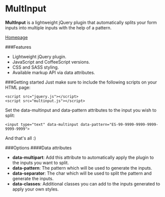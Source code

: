 MultInput
=========
**MultInput** is a lightweight jQuery plugin that automatically splits your form inputs into multiple inputs with the help of a pattern.

[Homepage](http://codeloveandboards.com/multinput/)

###Features
- Lightweight jQuery plugin.
- JavaScript and CoffeeScript versions.
- CSS and SASS styling.
- Available markup API via data attributes.

###Getting started
Just make sure to include the following scripts on your HTML page:

	<script src="jquery.js"></script>
	<script src="multinput.js"></script>
	
Set the data-multinput and data-pattern attributes to the input you wish to split:

	<input type="text" data-multinput data-pattern="ES-99-9999-9999-9999-9999-9999">
	
And that's all :)

###Options
####Data attributes
- **data-multipart**: Add this attribute to automatically apply the plugin to the inputs you want to split.
- **data-pattern**: The pattern which will be used to generate the inputs.
- **data-separator**: The char which will be used to split the pattern and generate the inputs.
- **data-classes**: Additional classes you can add to the inputs generated to apply your own styles.